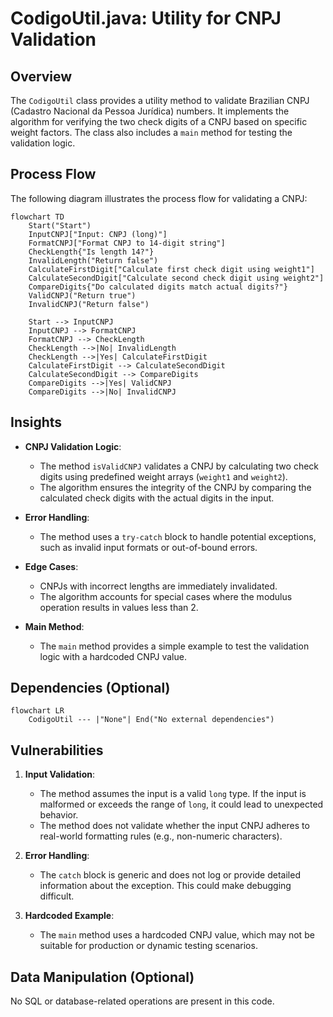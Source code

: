 # CodigoUtil.java: Utility for CNPJ Validation

## Overview
The `CodigoUtil` class provides a utility method to validate Brazilian CNPJ (Cadastro Nacional da Pessoa Jurídica) numbers. It implements the algorithm for verifying the two check digits of a CNPJ based on specific weight factors. The class also includes a `main` method for testing the validation logic.

## Process Flow
The following diagram illustrates the process flow for validating a CNPJ:

```mermaid
flowchart TD
    Start("Start")
    InputCNPJ["Input: CNPJ (long)"]
    FormatCNPJ["Format CNPJ to 14-digit string"]
    CheckLength{"Is length 14?"}
    InvalidLength("Return false")
    CalculateFirstDigit["Calculate first check digit using weight1"]
    CalculateSecondDigit["Calculate second check digit using weight2"]
    CompareDigits{"Do calculated digits match actual digits?"}
    ValidCNPJ("Return true")
    InvalidCNPJ("Return false")

    Start --> InputCNPJ
    InputCNPJ --> FormatCNPJ
    FormatCNPJ --> CheckLength
    CheckLength -->|No| InvalidLength
    CheckLength -->|Yes| CalculateFirstDigit
    CalculateFirstDigit --> CalculateSecondDigit
    CalculateSecondDigit --> CompareDigits
    CompareDigits -->|Yes| ValidCNPJ
    CompareDigits -->|No| InvalidCNPJ
```

## Insights
- **CNPJ Validation Logic**:
  - The method `isValidCNPJ` validates a CNPJ by calculating two check digits using predefined weight arrays (`weight1` and `weight2`).
  - The algorithm ensures the integrity of the CNPJ by comparing the calculated check digits with the actual digits in the input.

- **Error Handling**:
  - The method uses a `try-catch` block to handle potential exceptions, such as invalid input formats or out-of-bound errors.

- **Edge Cases**:
  - CNPJs with incorrect lengths are immediately invalidated.
  - The algorithm accounts for special cases where the modulus operation results in values less than 2.

- **Main Method**:
  - The `main` method provides a simple example to test the validation logic with a hardcoded CNPJ value.

## Dependencies (Optional)
```mermaid
flowchart LR
    CodigoUtil --- |"None"| End("No external dependencies")
```

## Vulnerabilities
1. **Input Validation**:
   - The method assumes the input is a valid `long` type. If the input is malformed or exceeds the range of `long`, it could lead to unexpected behavior.
   - The method does not validate whether the input CNPJ adheres to real-world formatting rules (e.g., non-numeric characters).

2. **Error Handling**:
   - The `catch` block is generic and does not log or provide detailed information about the exception. This could make debugging difficult.

3. **Hardcoded Example**:
   - The `main` method uses a hardcoded CNPJ value, which may not be suitable for production or dynamic testing scenarios.

## Data Manipulation (Optional)
No SQL or database-related operations are present in this code.
